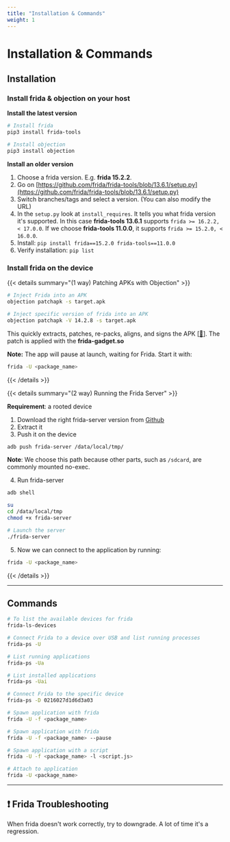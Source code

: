 ```yaml
---
title: "Installation & Commands"
weight: 1
---
```


# Installation & Commands

## Installation

### Install frida & objection on your host

**Install the latest version**

```sh
# Install frida
pip3 install frida-tools

# Install objection
pip3 install objection
```

**Install an older version**

1. Choose a frida version. E.g. **frida 15.2.2**.
2. Go on [https://github.com/frida/frida-tools/blob/13.6.1/setup.py](https://github.com/frida/frida-tools/blob/13.6.1/setup.py)
3. Switch branches/tags and select a version. (You can also modify the URL)
4. In the `setup.py` look at `install_requires`. It tells you what frida version it's supported. In this case **frida-tools 13.6.1** supports `frida >= 16.2.2, < 17.0.0`. If we choose **frida-tools 11.0.0**, it supports `frida >= 15.2.0, < 16.0.0`.
5. Install: `pip install frida==15.2.0 frida-tools==11.0.0`
6. Verify installation: `pip list`

### Install frida on the device


{{< details summary="(1 way) Patching APKs with Objection" >}}

```sh
# Inject Frida into an APK
objection patchapk -s target.apk

# Inject specific version of frida into an APK
objection patchapk -V 14.2.8 -s target.apk
```

This quickly extracts, patches, re-packs, aligns, and signs the APK \[[🔗](https://github.com/sensepost/objection/wiki/Patching-Android-Applications#patching---patching-an-apk)]. The patch is applied with the **frida-gadget.so**

**Note:** The app will pause at launch, waiting for Frida. Start it with:

```sh
frida -U <package_name>
```

{{< /details >}}

{{< details summary="(2 way) Running the Frida Server" >}}

**Requirement**: a rooted device

1. Download the right frida-server version from [Github](https://github.com/frida/frida/releases)
2. Extract it
3. Push it on the device

```sh
adb push frida-server /data/local/tmp/
```

**Note**: We choose this path because other parts, such as `/sdcard`, are commonly mounted no-exec.

4. Run frida-server

```sh
adb shell

su
cd /data/local/tmp
chmod +x frida-server

# Launch the server
./frida-server
```

5. Now we can connect to the application by running:

```sh
frida -U <package_name>
```

{{< /details >}}

---

## Commands

```sh
# To list the available devices for frida
frida-ls-devices

# Connect Frida to a device over USB and list running processes
frida-ps -U

# List running applications
frida-ps -Ua

# List installed applications
frida-ps -Uai

# Connect Frida to the specific device
frida-ps -D 0216027d1d6d3a03

# Spawn application with frida
frida -U -f <package_name>

# Spawn application with frida
frida -U -f <package_name> --pause

# Spawn application with a script
frida -U -f <package_name> -l <script.js>

# Attach to application
frida -U <package_name>
```

---

## ❗ Frida Troubleshooting

When frida doesn't work correctly, try to downgrade. A lot of time it's a regression.
